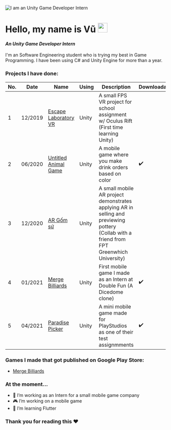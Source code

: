 ![I am an Unity Game Developer Intern](https://i.ibb.co/4tvTGJk/Red-Orange-Abstract-Modern-Shapes-General-Twitch-Banner.png)


# Hello, my name is Vũ <img src="https://raw.githubusercontent.com/MartinHeinz/MartinHeinz/master/wave.gif" width="30px">

#### *An Unity Game Developer Intern*

I'm an Software Engineering student who is trying my best in Game Programming. I have been using C# and Unity Engine for more than a year.

### Projects I have done:

No. | Date | Name | Using | Description | Downloadable |
------------ | ------------- | ------------- | ------------- | ------------- | ------------- |
1 | 12/2019 | [Escape Laboratory VR](https://github.com/trandinhvu13/Escape-Laboratory-VR) | Unity | A small FPS VR project for school assignment w/ Oculus Rift (First time learning Unity) | 
2 | 06/2020 | [Untitled Animal Game](https://github.com/trandinhvu13/Untitled-Animal-Game) | Unity | A mobile game where you make drink orders based on color | :heavy_check_mark:
3 | 12/2020 | [AR Gốm sứ](https://github.com/trandinhvu13/ARGS) | Unity | A small mobile AR project demonstrates applying AR in selling and previewing pottery (Collab with a friend from FPT Greenwhich University) | 
4 | 01/2021 | [Merge Billiards](https://play.google.com/store/apps/details?id=com.merge.billard) | Unity | First mobile game I made as an Intern at Double Fun (A Dicedome clone) | :heavy_check_mark:
5 | 04/2021 | [Paradise Picker](https://github.com/trandinhvu13/Paradise-Picker) | Unity | A mini mobile game made for PlayStudios as one of their test assignmments | :heavy_check_mark:

### Games I made that got published on Google Play Store:
* [Merge Billiards](https://play.google.com/store/apps/details?id=com.merge.billard)

### At the moment...
- 🏢 I’m working as an Intern for a small mobile game company
- 🎮 I’m working on a mobile game 
- 🌱 I’m learning Flutter 

### Thank you for reading this ❤ 




